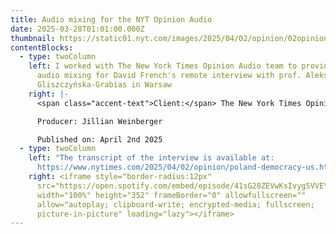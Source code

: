 ```yaml
---
title: Audio mixing for the NYT Opinion Audio
date: 2025-03-28T01:01:00.000Z
thumbnail: https://static01.nyt.com/images/2025/04/02/opinion/02opinions-french-gliszczyska/02opinions-french-gliszczyska-superJumbo.jpg?quality=75&auto=webp
contentBlocks:
  - type: twoColumn
    left: I worked with The New York Times Opinion Audio team to provide on-site
      audio mixing for David French's remote interview with prof. Aleksandra
      Gliszczyńska-Grabias in Warsaw
    right: |-
      <span class="accent-text">Client:</span> The New York Times Opinion Audio

      Producer: Jillian Weinberger

      Published on: April 2nd 2025
  - type: twoColumn
    left: "The transcript of the interview is available at:
      https://www.nytimes.com/2025/04/02/opinion/poland-democracy-us.html"
    right: <iframe style="border-radius:12px"
      src="https://open.spotify.com/embed/episode/41sG28ZEVwKsIvyg5VVEYD?utm_source=generator&theme=0"
      width="100%" height="352" frameBorder="0" allowfullscreen=""
      allow="autoplay; clipboard-write; encrypted-media; fullscreen;
      picture-in-picture" loading="lazy"></iframe>
---
```

